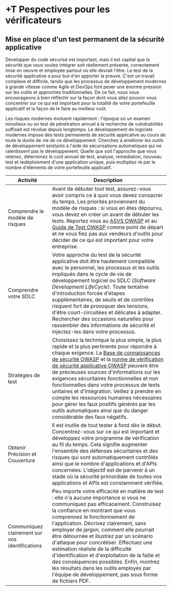 # +T Pespectives pour les vérificateurs

## Mise en place d'un test permanent de la sécurité applicative

Développer du code sécurisé est important, mais il est capital que la sécurité que vous voulez intégrer soit réellement présente, correctement mise en oeuvre et employée partout où elle devrait l'être. Le test de la sécurité applicative a pour but d'en apporter la preuve. C'est un travail complexe et difficile, tandis que les processus de développement modernes à grande vitesse comme Agile et DevOps font peser une énorme pression sur les outils et approches traditionnelles. De ce fait, nous vous encourageons à bien réfléchir sur la façon dont vous allez pouvoir vous concentrer sur ce qui est important pour la totalité de votre portefeuille applicatif et la façon de le faire au meilleur coût.

Les risques modernes évoluent rapidement : l'époque où un examen minutieux ou un test de pénétration annuel à la recherche de vulnérabilités suffisait est révolue depuis longtemps. Le développement de logiciels modernes impose des tests permanents de sécurité applicative au cours de toute la durée de vie de ce développement. Cherchez à améliorer les outils de développement existants à l'aide de sécurisations automatiques qui ne ralentissent pas le développement. Quelle que soit l'approche que vous retenez, déterminez le coût annuel de test, analyse, remédiation, nouveau test et redéploiement d'une application unique, puis multipliez-le par le nombre d'éléments de votre portefeuille applicatif.

| Activité | Description |
| --- | --- |
| Comprendre le modèle de risques | Avant de débuter tout test, assurez-vous avoir compris ce à quoi vous devez consacrer du temps. Les priorités proviennent du modèle de risques : si vous en êtes dépourvu, vous devez en créer un avant de débuter les tests. Reportez vous au [ASVS OWASP](https://www.owasp.org/index.php/ASVS) et au [Guide de Test OWASP](https://www.owasp.org/index.php/OWASP_Testing_Project) comme point de départ et ne vous fiez pas aux vendeurs d'outils pour décider de ce qui est important pour votre entreprise. |
| Comprendre votre SDLC | Votre approche du test de la sécurité applicative doit être hautement compatible avec le personnel, les processus et les outils impliqués dans le cycle de vie de développement logiciel ou SDLC (_Software Development LifeCycle_). Toute tentative d'introduction forcée d'étapes supplémentaires, de seuils et de contrôles risquent fort de provoquer des tensions, d'être court-circuitées et délicates à adapter. Rechercher des occasions naturelles pour rassembler des informations de sécurité et injectez-les dans votre processus. |
| Stratégies de test | Choisissez la technique la plus simple, la plus rapide et la plus pertinente pour répondre à chaque exigence. La [Base de connaissances de sécurité OWASP](https://www.owasp.org/index.php/OWASP_Security_Knowledge_Framework) et la [norme de vérification de sécurité applicative OWASP](https://www.owasp.org/index.php/ASVS) peuvent être de précieuses sources d'informations sur les exigences sécuritaires fonctionnelles et non fonctionnelles dans votre processus de tests unitaires et d'intégration. Veillez à prendre en compte les ressources humaines nécessaires pour gérer les faux positifs générés par les outils automatiques ainsi que du danger considérable des faux négatifs.
| Obtenir Précision et Couverture | Il est inutile de tout tester à fond dès le début. Concentrez-vous sur ce qui est important et développez votre programme de vérification au fil du temps. Cela signifie augmenter l'ensemble des défenses sécuritaires et des risques qui sont automatiquement contrôlés ainsi que le nombre d'applications et d'APIs concernées. L'objectif est de parvenir à un stade où la sécurité primordiale de toutes vos applications et APIs est constamment vérifiée. |
| Communiquez clairement sur vos identifications | Peu importe votre efficacité en matière de test : elle n'a aucune importance si vous ne communiquez pas efficacement. Construisez la confiance en montrant que vous comprennez le foncitonnement de l'application. Décrivez clairement, sans employer de jargon,  comment elle pourrait être détournée et illustrez par un scénario d'attaque pour concrétiser. Effectuez une estimation réaliste de la difficulté d'identification et d'exploitation de la faille et des conséquences possibles. Enfin, montrez les résultats dans les outils employés par l'équipe de développement, pas sous forme de fichiers PDF. |
